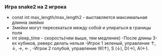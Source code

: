 ### Игра snake2 на 2 игрока				
 - const int max_length/max_length2 - выставляется максимальная длинна змейки 
- Змейки могут пересекаться между собой и упираться в границы поля 
 -  int sleep_time - скорость(чем выше, тем медленее) 
  -После длины 3-ех кубиков, реверс делать нельзя 
 -Игрок 1 зеленый, управление  ↑, ↓, ->, <- , 
 -Игрок 2 голубой, управление  W(↑), S (↓), D(->), A(<-).
